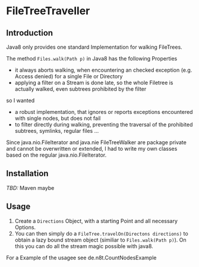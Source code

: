 # FileTreeTraveller #
## Introduction ##

Java8 only provides one standard Implementation for walking FileTrees.
 
The method `Files.walk(Path p)` in Java8 has the following Properties
  * it always aborts walking, when encountering an checked exception (e.g. Access denied) for a single File or Directory
  * applying a filter on a Stream is done late, so the whole Filetree is actually walked, even subtrees prohibited by the filter

so I wanted
  * a robust implementation, that ignores or reports exceptions encountered with single nodes, but does not fail 
  * to filter directly during walking, preventing the traversal of the prohibited subtrees, symlinks, regular files ... 

Since java.nio.FileIterator and java.nie FileTreeWalker are package private and cannot be overwritten or extended, 
I had to write my own classes based on the regular java.nio.FileIterator.

## Installation ##

*TBD:* Maven maybe

## Usage ##

1. Create a `Directions` Object, with a starting Point and all necessary Options.
2. You can then simply do a `FileTree.travelOn(Directons directions)` to obtain a lazy bound stream object 
(similiar to `Files.walk(Path p)`). On this you can do all the stream magic possible with java8.

For a Example of the usagee see de.n8t.CountNodesExample
